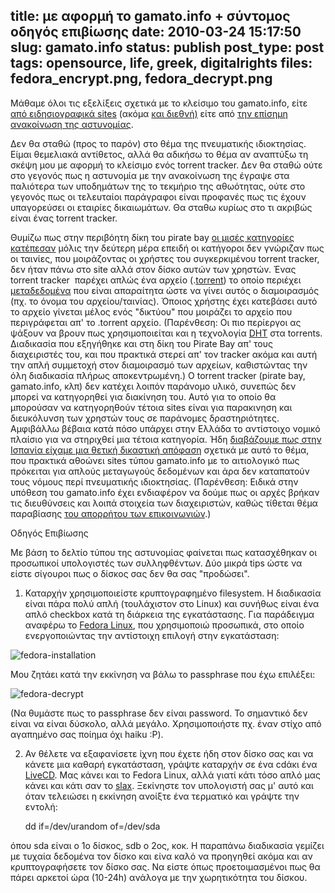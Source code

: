 title: με αφορμή το gamato.info + σύντομος οδηγός επιβίωσης
date: 2010-03-24 15:17:50
slug: gamato.info
status: publish
post_type: post
tags: opensource, life, greek, digitalrights
files: fedora_encrypt.png, fedora_decrypt.png
---

Μάθαμε όλοι τις εξελίξεις σχετικά με το κλείσιμο του gamato.info, είτε [από ειδησιογραφικά sites](http://www.enet.gr/?i=news.el.article&id=140199) (ακόμα [και διεθνή)](http://torrentfreak.com/six-bittorrent-admins-arrested-interpol-chase-two-more-100310/) είτε από [την επίσημη ανακοίνωση της αστυνομίας](http://www.astynomia.gr/index.php?option=ozo_content&perform=view&id=3033&Itemid=520&lang=).

Δεν θα σταθώ (προς το παρόν) στο θέμα της πνευματικής ιδιοκτησίας. Είμαι θεμελιακά αντίθετος, αλλά θα αδικήσω το θέμα αν αναπτύξω τη σκέψη μου με αφορμή το κλείσιμο ενός torrent tracker. Δεν θα σταθώ ούτε στο γεγονός πως η αστυνομία με την ανακοίνωση της έγραψε στα παλιότερα των υποδημάτων της το τεκμήριο της αθωότητας, ούτε στο γεγονός πως οι τελευταίοι παράγραφοι είναι προφανές πως τις έχουν υπαγορεύσει οι εταιρίες δικαιωμάτων. Θα σταθω κυρίως στο τι ακριβώς είναι ένας torrent tracker.

Θυμίζω πως στην περιβόητη δίκη του pirate bay [οι μισές κατηγορίες κατέπεσαν](http://torrentfreak.com/50-of-charges-against-pirate-bay-dropped-090217/) μόλις την δεύτερη μέρα επειδή οι κατήγοροι δεν γνώριζαν πως οι ταινίες, που μοιράζοντας οι χρήστες του συγκερκιμένου torrent tracker, δεν ήταν πάνω στο site αλλά στον δίσκο αυτών των χρηστών. Ένας torrent tracker  παρέχει απλώς ένα αρχείο (.[torrent](http://el.wikipedia.org/wiki/Torrent)) το οποίο περιέχει [μεταδεδομένα](http://el.wikipedia.org/wiki/%CE%9C%CE%B5%CF%84%CE%B1%CE%B4%CE%B5%CE%B4%CE%BF%CE%BC%CE%AD%CE%BD%CE%B1) που είναι απαραίτητα ώστε να γίνει αυτός ο διαμοιρασμός (πχ. το όνομα του αρχείου/ταινίας). Όποιος χρήστης έχει κατεβάσει αυτό το αρχείο γίνεται μέλος ενός "δικτύου" που μοιράζει το αρχείο που περιγράφεται απ' το .torrent αρχείο. (Παρένθεση: Οι πιο περίεργοι ας ψάξουν να βρουν πως χρησιμοποιείται και η τεχνολογία [DHT](http://en.wikipedia.org/wiki/Distributed_hash_table) στα torrents. Διαδικασία που εξηγήθηκε και στη δίκη του Pirate Bay απ' τους διαχειριστές του, και που πρακτικά στερεί απ' τον tracker ακόμα και αυτή την απλή συμμετοχή στον διαμοιρασμό των αρχείων, καθιστώντας την όλη διαδικασία πλήρως αποκεντρωμένη.) Ο torrent tracker (pirate bay, gamato.info, κλπ) δεν κατέχει λοιπόν παράνομο υλικό, συνεπώς δεν μπορεί να κατηγορηθεί για διακίνηση του. Αυτό για το οποίο θα μπορούσαν να κατηγορηθούν τέτοια sites είναι για παρακινηση και διευκόλυνση των χρηστών τους σε παράνομες δραστηριότητες. Αμφιβάλλω βέβαια κατά πόσο υπάρχει στην Ελλάδα το αντίστοιχο νομικό πλαίσιο για να στηριχθεί μια τέτοια κατηγορία. Ήδη [διαβάζουμε πως στην Ισπανία είχαμε μια θετική δικαστική απόφαση](http://sxoliastesxwrissynora.wordpress.com/2010/03/18/%CF%84%CE%BF-%CE%B9%CF%83%CF%80%CE%B1%CE%BD%CE%B9%CE%BA%CF%8C-gamato-%CE%BA%CE%B1%CE%B9-%CE%B7-p2p-%CE%BF%CE%B9%CE%BA%CE%BF%CE%BD%CE%BF%CE%BC%CE%AF%CE%B1/) σχετικά με αυτό το θέμα, που πρακτικά αθοώνει sites τύπου gamato.info με το αιτιολογικό πως πρόκειται για απλούς μεταγωγούς δεδομένων και άρα δεν καταπατούν τους νόμους περί πνευματικής ιδιοκτησίας. (Παρένθεση: Ειδικά στην υπόθεση του gamato.info έχει ενδιαφέρον να δούμε πως οι αρχές βρήκαν τις διευθύνσεις και λοιπά στοιχεία των διαχειριστών, καθώς τίθεται θέμα παραβίασης [του απορρήτου των επικοινωνιών](http://el.wikisource.org/wiki/%CE%A3%CF%8D%CE%BD%CF%84%CE%B1%CE%B3%CE%BC%CE%B1_%CF%84%CE%B7%CF%82_%CE%95%CE%BB%CE%BB%CE%AC%CE%B4%CE%B1%CF%82#.CE.86.CF.81.CE.B8.CF.81.CE.BF_19).)

Οδηγός Επιβίωσης

Με βάση το δελτίο τύπου της αστυνομίας φαίνεται πως κατασχέθηκαν οι προσωπικοί υπολογιστές των συλληφθέντων. Δύο μικρά tips ώστε να είστε σίγουροι πως ο δίσκος σας δεν θα σας "προδώσει".

1. Καταρχήν χρησιμοποιείστε κρυπτογραφημένο filesystem. Η διαδικασία είναι πάρα πολύ απλή (τουλάχιστον στο Linux) και συνήθως είναι ένα απλό checkbox κατά τη διάρκεια της εγκατάστασης. Για παράδειγμα αναφέρω το [Fedora Linux](https://fedoraproject.org/), που χρησιμοποιώ προσωπικά, στο οποίο ενεργοποιώντας την αντίστοιχη επιλογή στην εγκατάσταση:

![fedora-installation](fedora_encrypt.png)

Μου ζητάει κατά την εκκίνηση να βάλω το passphrase που έχω επιλέξει:

![fedora-decrypt](fedora_decrypt.png)

(Να θυμάστε πως το passphrase δεν είναι password. Το σημαντικό δεν είναι να είναι δύσκολο, αλλά μεγάλο. Χρησιμοποιήστε πχ. έναν στίχο από αγαπημένο σας ποίημα όχι haiku :P).

2. Αν θέλετε να εξαφανίσετε ίχνη που έχετε ήδη στον δίσκο σας και να κάνετε μια καθαρή εγκατάσταση, γράψτε καταρχήν σε ένα cdάκι ένα [LiveCD](http://en.wikipedia.org/wiki/Livecd). Μας κάνει και το Fedora Linux, αλλά γιατί κάτι τόσο απλό μας κάνει και κάτι σαν το [slax](http://www.slax.org/). Ξεκίνηστε τον υπολογιστή σας μ' αυτό και όταν τελειώσει η εκκίνηση ανοίξτε ένα τερματικό και γράψτε την εντολή:

    dd if=/dev/urandom of=/dev/sda

όπου sda είναι ο 1ο δίσκος, sdb ο 2ος, κοκ. Η παραπάνω διαδικασία γεμίζει με τυχαία δεδομένα τον δίσκο και είνα καλό να προηγηθεί ακόμα και αν κρυπτογραφήσετε τον δίσκο σας. Να είστε όπως προετοιμασμένοι πως θα πάρει αρκετοί ώρα (10-24h) ανάλογα με την χωρητικότητα του δίσκου.
